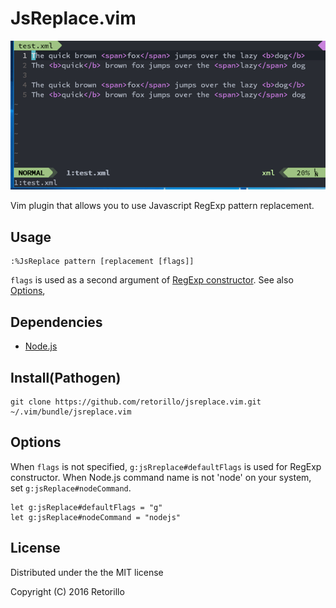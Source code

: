 # JsReplace.vim

![preview](preview.gif)

Vim plugin that allows you to use Javascript RegExp pattern replacement.

## Usage

```vimL
:%JsReplace pattern [replacement [flags]]
```

`flags` is used as a second argument of [RegExp constructor](https://developer.mozilla.org/en-US/docs/Web/JavaScript/Reference/Global_Objects/RegExp).
See also [Options](#options),

## Dependencies

- [Node.js](https://nodejs.org/)

## Install(Pathogen)

```vimL
git clone https://github.com/retorillo/jsreplace.vim.git ~/.vim/bundle/jsreplace.vim
```

## Options

When `flags` is not specified, `g:jsRreplace#defaultFlags` is used for RegExp
constructor. When Node.js command name is not 'node' on your system, set
`g:jsReplace#nodeCommand`.

```vimL
let g:jsReplace#defaultFlags = "g"
let g:jsReplace#nodeCommand = "nodejs"
```

## License

Distributed under the the MIT license

Copyright (C) 2016 Retorillo
